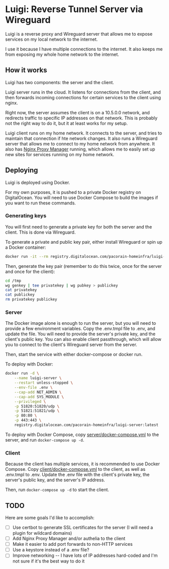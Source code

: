 # Luigi: Reverse Tunnel Server via Wireguard

Luigi is a reverse proxy and Wireguard server that allows me to expose services on my local network to the internet. 

I use it because I have multiple connections to the internet. It also keeps me from exposing my whole home network to the internet.

## How it works

Luigi has two components: the server and the client.

Luigi server runs in the cloud. It listens for connections from the client, and then forwards incoming connections for certain services to the client using nginx.

Right now, the server assumes the client is on a 10.5.0.0 network, and redirects traffic to specific IP addresses on that network. This is probably not the right way to do it, but it at least works for my setup.

Luigi client runs on my home network. It connects to the server, and tries to maintain that connection if hte network changes. It also runs a Wireguard server that allows me to connect to my home network from anywhere. It also has [Nginx Proxy Manager](https://nginxproxymanager.com/) running, which allows me to easily set up new sites for services running on my home network.

## Deploying

Luigi is deployed using Docker.

For my own purposes, it is pushed to a private Docker registry on DigitalOcean. You will need to use Docker Compose to build the images if you want to run these commands.

### Generating keys

You will first need to generate a private key for both the server and the client. This is done via Wireguard.

To generate a private and public key pair, either install Wireguard or spin up a Docker container:

```bash
docker run -it --rm registry.digitalocean.com/pacorain-homeinfra/luigi-client:latest /bin/bash
```

Then, generate the key pair (remember to do this twice, once for the server and once for the client):

```bash
cd /tmp
wg genkey | tee privatekey | wg pubkey > publickey
cat privatekey
cat publickey
rm privatekey publickey
```

### Server

The Docker image alone is enough to run the server, but you will need to provide a few environment variables. Copy the .env.tmpl file to .env, and update the file. You will need to provide the server's private key, and the client's public key. You can also enable client passthrough, which will allow you to connect to the client's Wireguard server from the server.

Then, start the service with either docker-compose or docker run.

To deploy with Docker:

```bash
docker run -d \
    --name luigi-server \
    --restart unless-stopped \
    --env-file .env \
    --cap-add NET_ADMIN \
    --cap-add SYS_MODULE \
    --privileged \
    -p 51820:51820/udp \
    -p 51821:51821/udp \
    -p 80:80 \
    -p 443:443 \
    registry.digitalocean.com/pacorain-homeinfra/luigi-server:latest
```

To deploy with Docker Compose, copy [server/docker-compose.yml]() to the server, and run `docker-compose up -d`.

### Client

Because the client has multiple services, it is recommended to use Docker Compose. Copy [client/docker-compose.yml]() to the client, as well as .env.tmpl to .env. Update the .env file with the client's private key, the server's public key, and the server's IP address.

Then, run `docker-compose up -d` to start the client.

## TODO

Here are some goals I'd like to accomplish:

- [ ] Use certbot to generate SSL certificates for the server (I will need a plugin for wildcard domains)
- [ ] Add Nginx Proxy Manager and/or authelia to the client
- [ ] Make it easier to add port forwards to non-HTTP services
- [ ] Use a keystore instead of a .env file?
- [ ] Improve networking -- I have lots of IP addresses hard-coded and I'm not sure if it's the best way to do it
